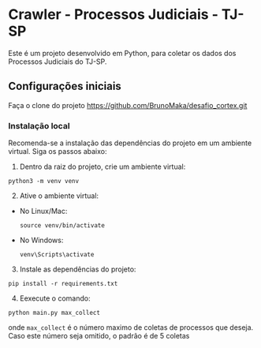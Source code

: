 # Crawler - Processos Judiciais - TJ-SP

Este é um projeto desenvolvido em Python, para coletar os dados dos Processos Judiciais do TJ-SP.

## Configurações iniciais

Faça o clone do projeto https://github.com/BrunoMaka/desafio_cortex.git

### Instalação local

Recomenda-se a instalação das dependências do projeto em um ambiente virtual. Siga os passos abaixo:

1. Dentro da raiz do projeto, crie um ambiente virtual:
```
python3 -m venv venv
```

2. Ative o ambiente virtual:
- No Linux/Mac:
  ```
  source venv/bin/activate
  ```
- No Windows:
  ```
  venv\Scripts\activate
  ```

3. Instale as dependências do projeto:
```
pip install -r requirements.txt
```

4. Eexecute o comando:

```
python main.py max_collect
```

onde ```max_collect``` é o número maximo de coletas de processos que deseja. Caso este número seja omitido, o padrão é de 5 coletas




